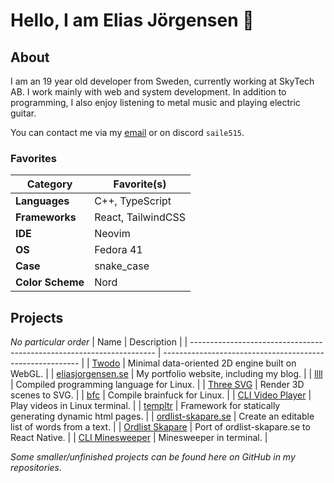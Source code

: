 # Hello, I am Elias Jörgensen 👋

## About
I am an 19 year old developer from Sweden, currently working at SkyTech AB. I work mainly with web and system development. In addition to programming, I also enjoy listening to metal music and playing electric guitar.

You can contact me via my [email](mailto:elias.jorgensen2006@gmail.com) or on discord `saile515`.

### Favorites
| Category          | Favorite(s)           |
| ----------------- | --------------------- |
| **Languages**     | C++, TypeScript       |
| **Frameworks**    | React, TailwindCSS|
| **IDE**           | Neovim                |
| **OS**            | Fedora 41             |
| **Case**          | snake_case            |
| **Color Scheme**  | Nord                  |

## Projects
*No particular order*
| Name                                                                  | Description                                               |
| --------------------------------------------------------------------- | --------------------------------------------------------- |
| [Twodo](https://github.com/saile515/twodo)                            | Minimal data-oriented 2D engine built on WebGL.           |
| [eliasjorgensen.se](https://github.com/saile515/portfolio)            | My portfolio website, including my blog.                  |
| [llll](https://github.com/saile515/llll)                              | Compiled programming language for Linux.                  |
| [Three SVG](https://github.com/saile515/three-svg)                    | Render 3D scenes to SVG.                                  |
| [bfc](https://github.com/saile515/bfc)                                | Compile brainfuck for Linux.                              |
| [CLI Video Player](https://github.com/saile515/cli-video-player)      | Play videos in Linux terminal.                            |
| [templtr](https://github.com/saile515/templtr)                        | Framework for statically generating dynamic html pages.   |
| [ordlist-skapare.se](https://github.com/saile515/word-list)           | Create an editable list of words from a text.             |
| [Ordlist Skapare](https://github.com/saile515/word-list-native)       | Port of ordlist-skapare.se to React Native.               |
| [CLI Minesweeper](https://github.com/saile515/cli-minesweeper)        | Minesweeper in terminal.                                  |

*Some smaller/unfinished projects can be found here on GitHub in my repositories.*
